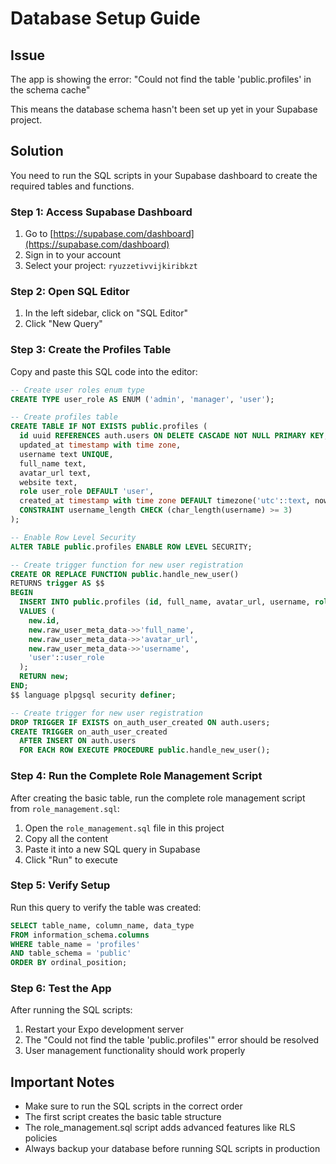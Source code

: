 # Database Setup Guide

## Issue
The app is showing the error: "Could not find the table 'public.profiles' in the schema cache"

This means the database schema hasn't been set up yet in your Supabase project.

## Solution

You need to run the SQL scripts in your Supabase dashboard to create the required tables and functions.

### Step 1: Access Supabase Dashboard
1. Go to [https://supabase.com/dashboard](https://supabase.com/dashboard)
2. Sign in to your account
3. Select your project: `ryuzzetivvijkiribkzt`

### Step 2: Open SQL Editor
1. In the left sidebar, click on "SQL Editor"
2. Click "New Query"

### Step 3: Create the Profiles Table
Copy and paste this SQL code into the editor:

```sql
-- Create user roles enum type
CREATE TYPE user_role AS ENUM ('admin', 'manager', 'user');

-- Create profiles table
CREATE TABLE IF NOT EXISTS public.profiles (
  id uuid REFERENCES auth.users ON DELETE CASCADE NOT NULL PRIMARY KEY,
  updated_at timestamp with time zone,
  username text UNIQUE,
  full_name text,
  avatar_url text,
  website text,
  role user_role DEFAULT 'user',
  created_at timestamp with time zone DEFAULT timezone('utc'::text, now()) NOT NULL,
  CONSTRAINT username_length CHECK (char_length(username) >= 3)
);

-- Enable Row Level Security
ALTER TABLE public.profiles ENABLE ROW LEVEL SECURITY;

-- Create trigger function for new user registration
CREATE OR REPLACE FUNCTION public.handle_new_user()
RETURNS trigger AS $$
BEGIN
  INSERT INTO public.profiles (id, full_name, avatar_url, username, role)
  VALUES (
    new.id,
    new.raw_user_meta_data->>'full_name',
    new.raw_user_meta_data->>'avatar_url',
    new.raw_user_meta_data->>'username',
    'user'::user_role
  );
  RETURN new;
END;
$$ language plpgsql security definer;

-- Create trigger for new user registration
DROP TRIGGER IF EXISTS on_auth_user_created ON auth.users;
CREATE TRIGGER on_auth_user_created
  AFTER INSERT ON auth.users
  FOR EACH ROW EXECUTE PROCEDURE public.handle_new_user();
```

### Step 4: Run the Complete Role Management Script
After creating the basic table, run the complete role management script from `role_management.sql`:

1. Open the `role_management.sql` file in this project
2. Copy all the content
3. Paste it into a new SQL query in Supabase
4. Click "Run" to execute

### Step 5: Verify Setup
Run this query to verify the table was created:

```sql
SELECT table_name, column_name, data_type
FROM information_schema.columns
WHERE table_name = 'profiles'
AND table_schema = 'public'
ORDER BY ordinal_position;
```

### Step 6: Test the App
After running the SQL scripts:
1. Restart your Expo development server
2. The "Could not find the table 'public.profiles'" error should be resolved
3. User management functionality should work properly

## Important Notes
- Make sure to run the SQL scripts in the correct order
- The first script creates the basic table structure
- The role_management.sql script adds advanced features like RLS policies
- Always backup your database before running SQL scripts in production